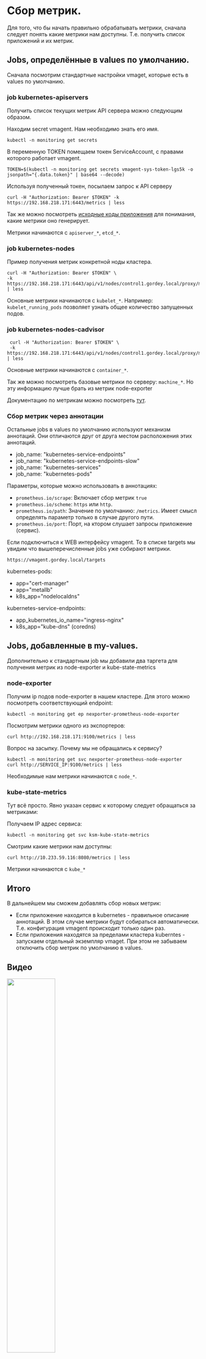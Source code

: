 # Сбор метрик.

Для того, что бы начать правильно обрабатывать метрики, сначала следует понять какие метрики нам доступны.
Т.е. получить список приложений и их метрик.

## Jobs, определённые в values по умолчанию.

Сначала посмотрим стандартные настройки vmaget, которые есть в values по умолчанию.

### job kubernetes-apiservers

Получить список текущих метрик API сервера можно следующим образом.

Находим secret vmagent. Нам необходимо знать его имя.

    kubectl -n monitoring get secrets

В переменную TOKEN помещаем токен ServiceAccount, с правами которого работает vmagent.

    TOKEN=$(kubectl -n monitoring get secrets vmagent-sys-token-lgs5k -o jsonpath="{.data.token}" | base64 --decode)

Используя полученный токен, посылаем запрос к API серверу

    curl -H "Authorization: Bearer $TOKEN" -k https://192.168.218.171:6443/metrics | less

Так же можно посмотреть [исходные коды приложения](https://github.com/kubernetes/apiserver/blob/release-1.23/pkg/endpoints/metrics/metrics.go)
для понимания, какие метрики оно генерирует.

Метрики начинаются с `apiserver_*`, `etcd_*`.

### job kubernetes-nodes

Пример получения метрик конкретной ноды кластера.

    curl -H "Authorization: Bearer $TOKEN" \
    -k https://192.168.218.171:6443/api/v1/nodes/control1.gordey.local/proxy/metrics | less

Основные метрики начинаются с `kubelet_*`. Например: `kubelet_running_pods`
позволяет узнать общее количество запущенных подов.

### job kubernetes-nodes-cadvisor

     curl -H "Authorization: Bearer $TOKEN" \
     -k https://192.168.218.171:6443/api/v1/nodes/control1.gordey.local/proxy/metrics/cadvisor | less

Основные метрики начинаются с `container_*`. 

Так же можно посмотреть базовые метрики по серверу: `machine_*`. Но эту информацию лучше
брать из метрик node-exporter

Документацию по метрикам можно посмотреть [тут](https://github.com/google/cadvisor/blob/master/docs/storage/prometheus.md).

### Сбор метрик через аннотации

Остальные jobs в values по умолчанию используют механизм аннотаций. Они отличаются друг от
друга местом расположения этих аннотаций.

* job_name: "kubernetes-service-endpoints"
* job_name: "kubernetes-service-endpoints-slow"
* job_name: "kubernetes-services"
* job_name: "kubernetes-pods"

Параметры, которые можно использовать в аннотациях:

* `prometheus.io/scrape`: Включает сбор метрик `true`
* `prometheus.io/scheme`: `https` или `http`.
* `prometheus.io/path`: Значение по умолчанию: `/metrics`. Имеет смысл определять параметр
только в случае другого пути.
* `prometheus.io/port`: Порт, на ктором слушает запросы приложение (сервис).

Если подключиться к WEB интерфейсу vmagent. То в списке targets мы увидим что вышеперечисленные jobs уже
собирают метрики.

    https://vmagent.gordey.local/targets

kubernetes-pods:
* app="cert-manager"
* app="metallb"
* k8s_app="nodelocaldns"

kubernetes-service-endpoints:
* app_kubernetes_io_name="ingress-nginx"
* k8s_app="kube-dns" (coredns)

## Jobs, добавленные в my-values.

Дополнительно к стандартным job мы добавили два таргета для получения метрик из node-exporter
и kube-state-metrics

### node-exporter

Получим ip подов node-exporter в нашем кластере. Для этого можно посмотреть 
соответствующий endpoint:

    kubectl -n monitoring get ep nexporter-prometheus-node-exporter

Посмотрим метрики одного из экспортеров:

    curl http://192.168.218.171:9100/metrics | less

Вопрос на засыпку. Почему мы не обращались к сервису? 
    
    kubectl -n monitoring get svc nexporter-prometheus-node-exporter
    curl http://SERVICE_IP:9100/metrics | less

Необходимые нам метрики начинаются с `node_*`.

### kube-state-metrics

Тут всё просто. Явно указан сервис к которому следует обращаться за метриками:

Получаем IP адрес сервиса:

    kubectl -n monitoring get svc ksm-kube-state-metrics

Смотрим какие метрики нам доступны:

    curl http://10.233.59.116:8080/metrics | less

Метрики начинаются с `kube_*`

## Итого

В дальнейшем мы сможем добавлять сбор новых метрик:

* Если приложение находится в kubernetes - правильное описание аннотаций. В этом случае метрики будут собираться
автоматически. Т.е. конфигурация vmagent происходит только один раз.
* Если приложения находятся за пределами кластера kuberntes - запускаем отдельный экземпляр vmaget. При этом не забываем
отключить сбор метрик по умолчанию в values.

## Видео

[<img src="https://img.youtube.com/vi/t2kjG_JBmpk/maxresdefault.jpg" width="50%">](https://youtu.be/t2kjG_JBmpk)
